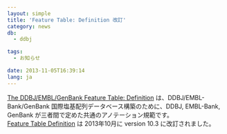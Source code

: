 ```yaml
---
layout: simple
title: 'Feature Table: Definition 改訂'
category: news
db:
  - ddbj

tags:
  - お知らせ

date: 2013-11-05T16:39:14
lang: ja
---
```


<p><a href="/ddbj/full_index-e.html">The DDBJ/EMBL/GenBank Feature Table: Definition</a> は、DDBJ/EMBL-Bank/GenBank 国際塩基配列データベース構築のために、DDBJ, EMBL-Bank, GenBank が三者間で定めた共通のアノテーション規範です。<br><a href="/ddbj/full_index-e.html">Feature Table Definition</a> は 2013年10月に version 10.3 に改訂されました。</p>
